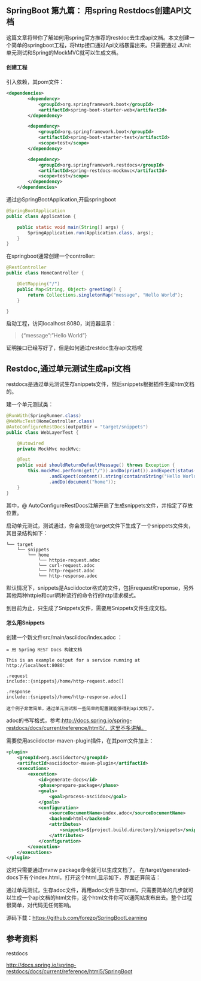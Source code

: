 ## SpringBoot 第九篇： 用spring Restdocs创建API文档

这篇文章将带你了解如何用spring官方推荐的restdoc去生成api文档。本文创建一个简单的springboot工程，将http接口通过Api文档暴露出来。只需要通过 JUnit单元测试和Spring的MockMVC就可以生成文档。

#### 创建工程

引入依赖，其pom文件：

```xml
<dependencies>
        <dependency>
            <groupId>org.springframework.boot</groupId>
            <artifactId>spring-boot-starter-web</artifactId>
        </dependency>

        <dependency>
            <groupId>org.springframework.boot</groupId>
            <artifactId>spring-boot-starter-test</artifactId>
            <scope>test</scope>
        </dependency>

        <dependency>
            <groupId>org.springframework.restdocs</groupId>
            <artifactId>spring-restdocs-mockmvc</artifactId>
            <scope>test</scope>
        </dependency>
    </dependencies>
```

通过@SpringBootApplication,开启springboot

```java
@SpringBootApplication
public class Application {

    public static void main(String[] args) {
        SpringApplication.run(Application.class, args);
    }
}
```

在springboot通常创建一个controller:

```java
@RestController
public class HomeController {

    @GetMapping("/")
    public Map<String, Object> greeting() {
        return Collections.singletonMap("message", "Hello World");
    }

}
```

启动工程，访问localhost:8080，浏览器显示：

> {“message”:”Hello World”}

证明接口已经写好了，但是如何通过restdoc生存api文档呢

## Restdoc,通过单元测试生成api文档

restdocs是通过单元测试生存snippets文件，然后snippets根据插件生成htm文档的。

建一个单元测试类：

```java
@RunWith(SpringRunner.class)
@WebMvcTest(HomeController.class)
@AutoConfigureRestDocs(outputDir = "target/snippets")
public class WebLayerTest {

    @Autowired
    private MockMvc mockMvc;

    @Test
    public void shouldReturnDefaultMessage() throws Exception {
        this.mockMvc.perform(get("/")).andDo(print()).andExpect(status().isOk())
                .andExpect(content().string(containsString("Hello World")))
                .andDo(document("home"));
    }
}
```

其中，@ AutoConfigureRestDocs注解开启了生成snippets文件，并指定了存放位置。

启动单元测试，测试通过，你会发现在target文件下生成了一个snippets文件夹，其目录结构如下：

```
└── target
    └── snippets
        └── home
            └── httpie-request.adoc
            └── curl-request.adoc
            └── http-request.adoc
            └── http-response.adoc
```

默认情况下，snippets是Asciidoctor格式的文件，包括request和reponse，另外其他两种httpie和curl两种流行的命令行的http请求模式。

到目前为止，只生成了Snippets文件，需要用Snippets文件生成文档。

#### 怎么用Snippets

创建一个新文件src/main/asciidoc/index.adoc ：

```
= 用 Spring REST Docs 构建文档

This is an example output for a service running at http://localhost:8080:

.request
include::{snippets}/home/http-request.adoc[]

.response
include::{snippets}/home/http-response.adoc[]

这个例子非常简单，通过单元测试和一些简单的配置就能够得到api文档了。
```

adoc的书写格式，参考:http://docs.spring.io/spring-restdocs/docs/current/reference/html5/，这里不多讲解。

需要使用asciidoctor-maven-plugin插件，在其pom文件加上：

```xml
<plugin>
    <groupId>org.asciidoctor</groupId>
    <artifactId>asciidoctor-maven-plugin</artifactId>
    <executions>
        <execution>
            <id>generate-docs</id>
            <phase>prepare-package</phase>
            <goals>
                <goal>process-asciidoc</goal>
            </goals>
            <configuration>
                <sourceDocumentName>index.adoc</sourceDocumentName>
                <backend>html</backend>
                <attributes>
                    <snippets>${project.build.directory}/snippets</snippets>
                </attributes>
            </configuration>
        </execution>
    </executions>
</plugin>
```

这时只需要通过mvnw package命令就可以生成文档了。
在/target/generated-docs下有个index.html，打开这个html,显示如下，界面还算简洁：

通过单元测试，生存adoc文件，再用adoc文件生存html，只需要简单的几步就可以生成一个api文档的html文件，这个html文件你可以通网站发布出去。整个过程很简单，对代码无任何影响。

源码下载：https://github.com/forezp/SpringBootLearning

## 参考资料

restdocs

http://docs.spring.io/spring-restdocs/docs/current/reference/html5/SpringBoot 
